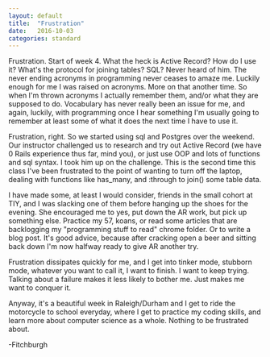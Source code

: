 ```yaml
---
layout: default
title:  "Frustration"
date:   2016-10-03
categories: standard
---
```

Frustration.  Start of week 4.  What the heck is Active Record?  How do I use it?
What's the protocol for joining tables?  SQL? Never heard of him. The never ending acronyms in programming never ceases to amaze me.  Luckily enough for me I was raised on acronyms.  More on that another time. So when I'm thrown acronyms I actually remember them, and/or what they are supposed to do.  Vocabulary has never really been an issue for me, and again, luckily, with programming once I hear something I'm usually going to remember at least some of what it does the next time I have to use it.

Frustration, right. So we started using sql and Postgres over the weekend. Our instructor challenged us to research and try out Active Record (we have 0 Rails experience thus far, mind you), or just use OOP and lots of functions and sql syntax.  I took him up on the challenge.  This is the second time this class I've been frustrated to the point of wanting to turn off the laptop, dealing with functions like has_many, and :through to join() some table data.  

I have made some, at least I would consider, friends in the small cohort at TIY, and I was slacking one of them before hanging up the shoes for the evening. She encouraged me to yes, put down the AR work, but pick up something else.  Practice my 57, koans, or read some articles that are backlogging my "programming stuff to read" chrome folder.  Or to write a blog post.  It's good advice, because after cracking open a beer and sitting back down I'm now halfway ready to give AR another try.

Frustration dissipates quickly for me, and I get into tinker mode, stubborn mode, whatever you want to call it, I want to finish.  I want to keep trying.  Talking about a failure makes it less likely to bother me. Just makes me want to conquer it.  

Anyway, it's a beautiful week in Raleigh/Durham and I get to ride the motorcycle to school everyday, where I get to practice my coding skills, and learn more about computer science as a whole.  Nothing to be frustrated about.

-Fitchburgh
